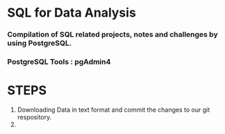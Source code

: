 # SQL for Data Analysis
### Compilation of SQL related projects, notes and challenges by using PostgreSQL.

### PostgreSQL Tools : pgAdmin4

# STEPS
1. Downloading Data in text format and commit the changes to our git respository.
2. 
